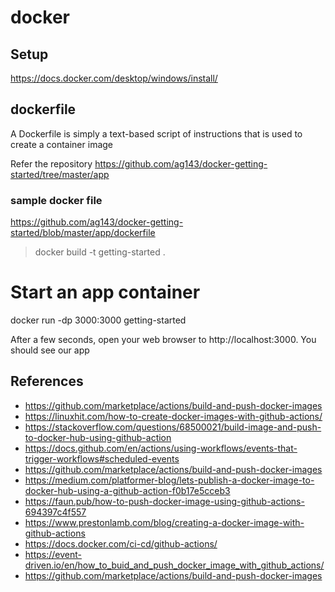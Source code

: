 # docker 

## Setup
https://docs.docker.com/desktop/windows/install/

## dockerfile
A Dockerfile is simply a text-based script of instructions that is used to create a container image

Refer the repository 
https://github.com/ag143/docker-getting-started/tree/master/app

### sample docker file
https://github.com/ag143/docker-getting-started/blob/master/app/dockerfile

> docker build -t getting-started .

# Start an app container
docker run -dp 3000:3000 getting-started

After a few seconds, open your web browser to http://localhost:3000. You should see our app





## References

- https://github.com/marketplace/actions/build-and-push-docker-images
- https://linuxhit.com/how-to-create-docker-images-with-github-actions/
- https://stackoverflow.com/questions/68500021/build-image-and-push-to-docker-hub-using-github-action
- https://docs.github.com/en/actions/using-workflows/events-that-trigger-workflows#scheduled-events
- https://github.com/marketplace/actions/build-and-push-docker-images
- https://medium.com/platformer-blog/lets-publish-a-docker-image-to-docker-hub-using-a-github-action-f0b17e5cceb3
- https://faun.pub/how-to-push-docker-image-using-github-actions-694397c4f557
- https://www.prestonlamb.com/blog/creating-a-docker-image-with-github-actions
- https://docs.docker.com/ci-cd/github-actions/
- https://event-driven.io/en/how_to_buid_and_push_docker_image_with_github_actions/
- https://github.com/marketplace/actions/build-and-push-docker-images

